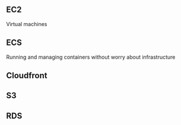 ## EC2
Virtual machines

## ECS

Running and managing containers without worry about infrastructure

## Cloudfront

## S3

## RDS
